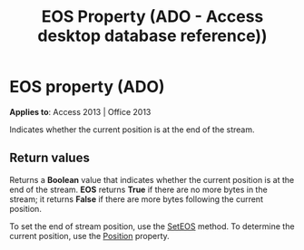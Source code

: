 ﻿---
title: EOS Property (ADO - Access desktop database reference))
TOCTitle: EOS property (ADO)
ms:assetid: 97cd23ef-cca8-4dcc-2641-082a0e1b853c
ms:mtpsurl: https://msdn.microsoft.com/library/JJ249676(v=office.15)
ms:contentKeyID: 48546474
ms.date: 09/18/2015
mtps_version: v=office.15
---

# EOS property (ADO)


**Applies to**: Access 2013 | Office 2013

Indicates whether the current position is at the end of the stream.

## Return values

Returns a **Boolean** value that indicates whether the current position is at the end of the stream. **EOS** returns **True** if there are no more bytes in the stream; it returns **False** if there are more bytes following the current position.

To set the end of stream position, use the [SetEOS](seteos-method-ado.md) method. To determine the current position, use the [Position](position-property-ado.md) property.

